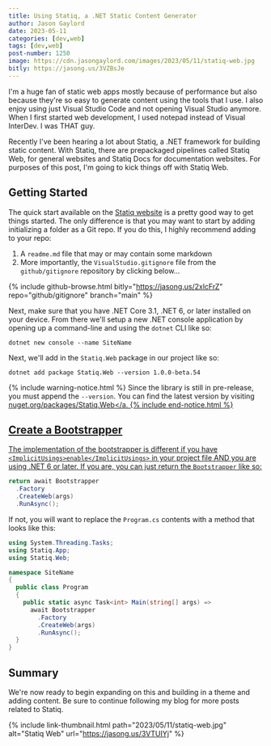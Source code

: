 ```yaml
---
title: Using Statiq, a .NET Static Content Generator
author: Jason Gaylord
date: 2023-05-11
categories: [dev,web]
tags: [dev,web]
post-number: 1250
image: https://cdn.jasongaylord.com/images/2023/05/11/statiq-web.jpg
bitly: https://jasong.us/3VZBsJe
---
```


I'm a huge fan of static web apps mostly because of performance but also because they're so easy to generate content using the tools that I use. I also enjoy using just Visual Studio Code and not opening Visual Studio anymore. When I first started web development, I used notepad instead of Visual InterDev. I was THAT guy.

Recently I've been hearing a lot about Statiq, a .NET framework for building static content. With Statiq, there are prepackaged pipelines called Statiq Web, for general websites and Statiq Docs for documentation websites. For purposes of this post, I'm going to kick things off with Statiq Web.

## Getting Started
The quick start available on the [Statiq website](https://jasong.us/3VTUIYj) is a pretty good way to get things started. The only difference is that you may want to start by adding initializing a folder as a Git repo. If you do this, I highly recommend adding to your repo:

1. A `readme.md` file that may or may contain some markdown
2. More importantly, the `VisualStudio.gitignore` file from the `github/gitignore` repository by clicking below...

{% include github-browse.html bitly="https://jasong.us/2xlcFrZ" repo="github/gitignore" branch="main" %}

Next, make sure that you have .NET Core 3.1, .NET 6, or later installed on your device. From there we'll setup a new .NET console application by opening up a command-line and using the `dotnet` CLI like so:

```shell
dotnet new console --name SiteName
```

Next, we'll add in the `Statiq.Web` package in our project like so:

```shell
dotnet add package Statiq.Web --version 1.0.0-beta.54
```

{% include warning-notice.html %}
Since the library is still in pre-release, you must append the `--version`. You can find the latest version by visiting <a href="https://jasong.us/3NX2eQe" target="_blank">nuget.org/packages/Statiq.Web</a.
{% include end-notice.html %}

## Create a Bootstrapper
The implementation of the bootstrapper is different if you have `<ImplicitUsings>enable</ImplicitUsings>` in your project file AND you are using .NET 6 or later. If you are, you can just return the `Bootstrapper` like so:

```csharp
return await Bootstrapper
  .Factory
  .CreateWeb(args)
  .RunAsync();
```

If not, you will want to replace the `Program.cs` contents with a method that looks like this:

```csharp
using System.Threading.Tasks;
using Statiq.App;
using Statiq.Web;

namespace SiteName
{
  public class Program
  {
    public static async Task<int> Main(string[] args) =>
      await Bootstrapper
        .Factory
        .CreateWeb(args)
        .RunAsync();
  }
}
```

## Summary
We're now ready to begin expanding on this and building in a theme and adding content. Be sure to continue following my blog for more posts related to Statiq.

{% include link-thumbnail.html path="2023/05/11/statiq-web.jpg" alt="Statiq Web" url="https://jasong.us/3VTUIYj" %}